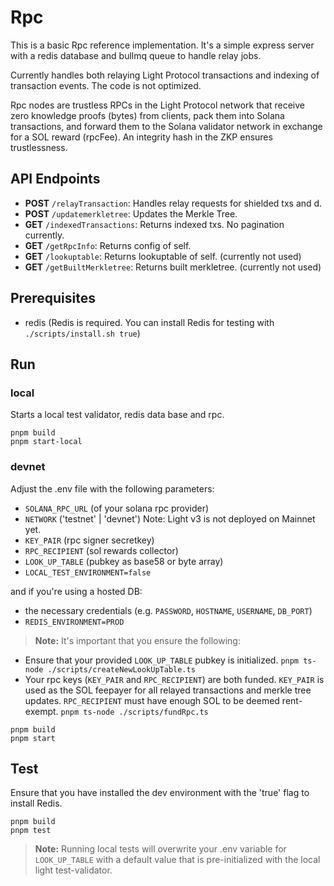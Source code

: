# Rpc

This is a basic Rpc reference implementation. It's a simple express server with a redis database and bullmq queue to handle relay jobs.

Currently handles both relaying Light Protocol transactions and indexing of transaction events. The code is not optimized.

Rpc nodes are trustless RPCs in the Light Protocol network that receive zero knowledge proofs (bytes) from clients, pack them into Solana transactions, and forward them to the Solana validator network in exchange for a SOL reward (rpcFee). An integrity hash in the ZKP ensures trustlessness.

## API Endpoints

- **POST** `/relayTransaction`: Handles relay requests for shielded txs and d.
- **POST** `/updatemerkletree`: Updates the Merkle Tree.
- **GET** `/indexedTransactions`: Returns indexed txs. No pagination currently.
- **GET** `/getRpcInfo`: Returns config of self.
- **GET** `/lookuptable`: Returns lookuptable of self. (currently not used)
- **GET** `/getBuiltMerkletree`: Returns built merkletree. (currently not used)

## Prerequisites

- redis (Redis is required. You can install Redis for testing with `./scripts/install.sh true`)

## Run

### local

Starts a local test validator, redis data base and rpc.

```
pnpm build
pnpm start-local
```

### devnet

Adjust the .env file with the following parameters:

- `SOLANA_RPC_URL` (of your solana rpc provider)
- `NETWORK` ('testnet' | 'devnet') Note: Light v3 is not deployed on Mainnet yet.
- `KEY_PAIR` (rpc signer secretkey)
- `RPC_RECIPIENT` (sol rewards collector)
- `LOOK_UP_TABLE` (pubkey as base58 or byte array)
- `LOCAL_TEST_ENVIRONMENT=false`

and if you're using a hosted DB:

- the necessary credentials (e.g. `PASSWORD`, `HOSTNAME`, `USERNAME`, `DB_PORT`)
- `REDIS_ENVIRONMENT=PROD`

> **Note:** It's important that you ensure the following:

- Ensure that your provided `LOOK_UP_TABLE` pubkey is initialized. `pnpm ts-node ./scripts/createNewLookUpTable.ts`
- Your rpc keys (`KEY_PAIR` and `RPC_RECIPIENT`) are both funded. `KEY_PAIR` is used as the SOL feepayer for all relayed transactions and merkle tree updates. `RPC_RECIPIENT` must have enough SOL to be deemed rent-exempt. `pnpm ts-node ./scripts/fundRpc.ts`

```
pnpm build
pnpm start
```

## Test

Ensure that you have installed the dev environment with the 'true' flag to install Redis.

```
pnpm build
pnpm test
```

> **Note:** Running local tests will overwrite your .env variable for `LOOK_UP_TABLE` with a default value that is pre-initialized with the local light test-validator.
